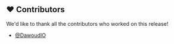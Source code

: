 
## :heart: Contributors

We'd like to thank all the contributors who worked on this release!

- [@DawoudIO](https://github.com/DawoudIO)
